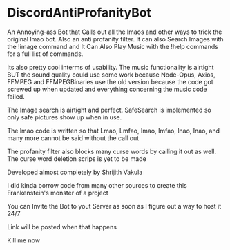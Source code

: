 # DiscordAntiProfanityBot
An Annoying-ass Bot that Calls out all the lmaos and other ways to trick the original lmao bot. Also an anti profanity filter.
It can also Search Images with the !image command and It Can Also Play Music with the !help commands for a full list of commands.

Its also pretty cool interms of usability. The music functionality is airtight BUT the sound quality could use some work because Node-Opus, Axios, FFMPEG and FFMPEGBinaries use the old version because the code got screwed up when updated and everything concerning the music code failed.

The Image search is airtight and perfect. SafeSearch is implemented so only safe pictures show up when in use.

The lmao code is written so that Lmao, Lmfao, Imao, Imfao, lnao, Inao, and many more cannot be said without the call out

The profanity filter also blocks many curse words by calling it out as well. The curse word deletion scrips is yet to be made


Developed almost completely by Shrijith Vakula

I did kinda borrow code from many other sources to create this Frankenstein's monster of a project



You can Invite the Bot to yout Server as soon as I figure out a way to host it 24/7

Link will be posted when that happens


Kill me now

